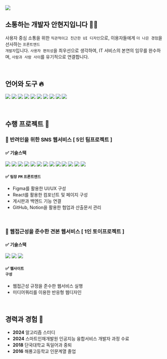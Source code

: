 <img src="https://capsule-render.vercel.app/api?type=waving&height=300&color=gradient&text=AN%20HYUNJI&reversal=true">


##  소통하는 개발자 안현지입니다 🙋‍♀️

  사용자 중심 소통을 위한 <code>직관적이고 친근한 UI 디자인</code>으로, 이용자들에게 <code>더 나은 경험</code>을 선사하는 <code>프론트엔드 개발자</code>입니다. 
  <code>사용자 편의성</code>을 최우선으로 생각하여, IT 서비스의 본연의 임무를 완수하며, <code>사람과 사람 사이</code>를 유기적으로 연결합니다.


<br/>


##  언어와 도구 🔥


<img src="https://img.shields.io/badge/javascript-F7DF1E?style=for-the-badge&logo=javascript&logoColor=black">  <img src="https://img.shields.io/badge/HTML-E34F26?style=for-the-badge&logo=html5&logoColor=white">  <img src="https://img.shields.io/badge/CSS-1572B6?style=for-the-badge&logo=css3&logoColor=white">  <img src="https://img.shields.io/badge/React-61DAFB?style=for-the-badge&logo=React&logoColor=black">  <img src="https://img.shields.io/badge/Figma-F24E1E?style=for-the-badge&logo=figma&logoColor=white">  <img src="https://img.shields.io/badge/Java-007396?style=for-the-badge&logo=java&logoColor=white"/>   <img src="https://img.shields.io/badge/Python-3776AB?style=for-the-badge&logo=Python&logoColor=white"/>   <img src="https://img.shields.io/badge/Adobe%20Photoshop-31A8FF?style=for-the-badge&logo=Adobe%20Photoshop&logoColor=black"/> 
 <img src="https://img.shields.io/badge/Adobe%20Illustrator-FF9A00?style=for-the-badge&logo=adobe%20illustrator&logoColor=white"> <img src="https://img.shields.io/badge/GitHub-100000?style=for-the-badge&logo=github&logoColor=white"/>

<br/>


## 수행 프로젝트 💌


### 🔴 반려인을 위한 SNS 웹서비스 [ 5인 팀프로젝트 ]

  #### ✅ 기술스택  
  
  <img src="https://img.shields.io/badge/React-20232A?style=for-the-badge&logo=react&logoColor=61DAFB">  <img src="https://img.shields.io/badge/Spring_Boot-F2F4F9?style=for-the-badge&logo=spring-boot"> <img src="https://img.shields.io/badge/MySQL-005C84?style=for-the-badge&logo=mysql&logoColor=white"> <img src="    https://img.shields.io/badge/JavaScript-323330?style=for-the-badge&logo=javascript&logoColor=F7DF1E">  <img src="https://img.shields.io/badge/axios-671ddf?&style=for-the-badge&logo=axios&logoColor=white"> <img src="https://img.shields.io/badge/CSS3-1572B6?style=for-the-badge&logo=css3&logoColor=white"> <img src="https://img.shields.io/badge/Java-007396?style=for-the-badge&logo=java&logoColor=white"/> <img src="https://img.shields.io/badge/Amazon_AWS-FF9900?style=for-the-badge&logo=amazonaws&logoColor=white"> <img src="https://img.shields.io/badge/Notion-000000?style=for-the-badge&logo=notion&logoColor=white"> <img src="https://img.shields.io/badge/Trello-0052CC?style=for-the-badge&logo=trello&logoColor=white"> <img src="https://img.shields.io/badge/GitHub-100000?style=for-the-badge&logo=github&logoColor=white"/> <img src="https://img.shields.io/badge/JavaScript-323330?style=for-the-badge&logo=javascript&logoColor=F7DF1E"/> <img src="	https://img.shields.io/badge/VSCode-0078D4?style=for-the-badge&logo=visual%20studio%20code&logoColor=white"/>

  #### ✅ <code>팀장</code> <code>PM</code> <code>프론트엔드</code> 
  - Figma를 활용한 UI/UX 구성
  - React를 활용한 컴포넌트 및 페이지 구성
  - 게시판과 백엔드 기능 연결
  - GitHub, Notion을 활용한 협업과 산출문서 관리


<br/>


### 🔴 웹접근성을 준수한 견본 웹서비스 [ 1인 토이프로젝트 ]

  #### ✅ 기술스택  
  
  <img src="https://img.shields.io/badge/HTML5-E34F26?style=for-the-badge&logo=html5&logoColor=white">  <img src="https://img.shields.io/badge/CSS3-1572B6?style=for-the-badge&logo=css3&logoColor=white">  <img src="https://img.shields.io/badge/JavaScript-323330?style=for-the-badge&logo=javascript&logoColor=F7DF1E">


  #### ✅ <code>웹사이트 구성</code>
  - 웹접근성 규정을 준수한 웹서비스 실행
  - 미디어쿼리를 이용한 반응형 웹디자인

<br/>

##  경력과 경험 🚩
- <b>2024</b> 알고리즘 스터디
- <b>2024</b> 스마트인재개발원 인공지능 융합서비스 개발자 과정 수료
- <b>2018</b> 단국대학교 독일어과 중퇴
- <b>2016</b> 해룡고등학교 인문계열 졸업


<br/>
